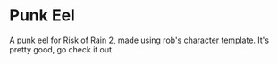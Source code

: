 # Punk Eel

A punk eel for Risk of Rain 2, made using [rob's character template](https://github.com/ArcPh1r3/HenryTutorial). It's pretty good, go check it out
